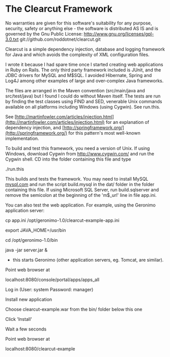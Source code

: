 # The Clearcut Framework

No warranties are given for this software's suitability for
any purpose, security, safety or anything else - the software
is distributed AS IS and is governed by the Gnu Public License:
http://www.gnu.org/licenses/gpl-3.0.txt
git://github.com/roddotnet/clearcut.git

Clearcut is a simple dependency injection, database
and logging framework for Java and which avoids the complexity
of XML configuration files.

I wrote it because I had spare time once I started
creating web applications in Ruby on Rails. The only third
party framework included is JUnit, and the JDBC drivers for
MySQL and M$SQL. I avoided Hibernate, Spring and Log4J among
other examples of large and over-complex Java frameworks.

The files are arranged in the Maven convention (src/main/java
and src/test/java) but I found I could do without Maven itself.
The tests are run by finding the test classes
using FIND and SED, venerable Unix commands available on all platforms
including Windows (using Cygwin). See run.this.


See [http://martinfowler.com/articles/injection.html](http://martinfowler.com/articles/injection.html) for
an explanation of dependency injection, and
[http://springframework.org/](http://springframework.org/)  for this pattern's most well-known
implementation.


To build and test this framework, you need a version of Unix.
If using Windows, download Cygwin from http://www.cygwin.com/
and run the Cygwin shell. CD into the folder containing this
file and type

./run.this

This builds and tests the framework. You may need to install
MySQL [mysql.com](http://mysql.com) and run the script build.mysql in the
dat/ folder in the folder containing this file. If using
Microsoft SQL Server, run build.sqlserver and remove the
semicolon at the beginning of the 'm$_url' line in file app.ini.


You can also test the web application.
For example, using the Geronimo application server:

cp app.ini /opt/geronimo-1.0/clearcut-example-app.ini

export JAVA_HOME=/usr/bin

cd /opt/geronimo-1.0/bin

java -jar server.jar &

- this starts Geronimo
(other application servers, eg. Tomcat, are similar).

Point web browser at

localhost:8080/console/portal/apps/apps_all         

Log in (User: system Password: manager)

Install new application

Choose clearcut-example.war from the bin/ folder below this one

Click 'Install'

Wait a few seconds

Point web browser at

localhost:8080/clearcut-example
